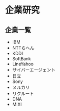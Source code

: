 # 企業研究

## 企業一覧
* IBM
* NTTらへん
* KDDI
* SoftBank
* LineYahoo
* サイバーエージェント
* 日立
* Sony
* メルカリ
* リクルート
* DNA
* MIXI

